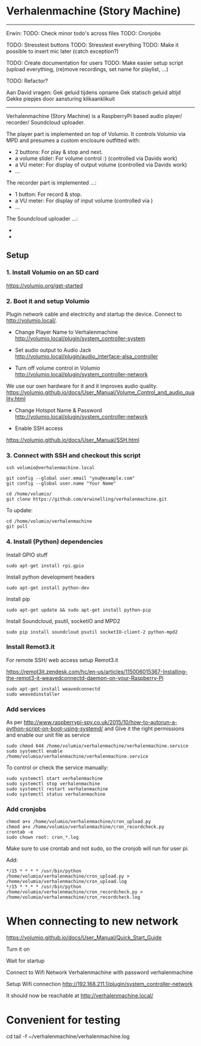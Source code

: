 # Verhalenmachine (Story Machine)

---
Erwin:
TODO: Check minor todo's across files
TODO: Cronjobs

TODO: Stresstest buttons
TODO: Stresstest everything
TODO: Make it possible to insert mic later (catch exception?)

TODO: Create documentation for users
TODO: Make easier setup script (upload everything, (re)move recordings, set name for playlist, ...)

TODO: Refactor?


Aan David vragen:
Gek geluid tijdens opname
Gek statisch geluid altijd
Gekke piepjes door aansturing klikaanklikuit

---
Verhalenmachine (Story Machine) is a RaspberryPi based audio player/ recorder/ Soundcloud uploader.

The player part is implemented on top of Volumio. It controls Volumio via MPD and presumes a custom enclosure outfitted with:

* 2 buttons: For play & stop and next.
* a volume slider: For volume control :) (controlled via Davids work)
* a VU meter: For display of output volume (controlled via Davids work)
* ...

The recorder part is implemented ...:

* 1 button: For record & stop.
* a VU meter: For display of input volume (controlled via )
* ...

The Soundcloud uploader ...:

*
*


## Setup

### 1. Install Volumio on an SD card

<https://volumio.org/get-started>

### 2. Boot it and setup Volumio

Plugin network cable and electricity and startup the device.
Connect to <http://volumio.local/>.

* Change Player Name to Verhalenmachine
<http://volumio.local/plugin/system_controller-system>

* Set audio output to Audio Jack
<http://volumio.local/plugin/audio_interface-alsa_controller>


* Turn off volume control in Volumio
<http://volumio.local/plugin/system_controller-network>

We use our own hardware for it and it improves audio quality.
<https://volumio.github.io/docs/User_Manual/Volume_Control_and_audio_quality.html>

* Change Hotspot Name & Password
<http://volumio.local/plugin/system_controller-network>

* Enable SSH access

<https://volumio.github.io/docs/User_Manual/SSH.html>


### 3. Connect with SSH and checkout this script

```
ssh volumio@verhalenmachine.local
```

```
git config --global user.email "you@example.com"
git config --global user.name "Your Name"
```

```
cd /home/volumio/
git clone https://github.com/erwinelling/verhalenmachine.git
```

To update:

```
cd /home/volumio/verhalenmachine
git pull
```

### 4. Install (Python) dependencies

Install GPIO stuff

```
sudo apt-get install rpi.gpio
```

Install python development headers
```
sudo apt-get install python-dev
```

Install pip

```
sudo apt-get update && sudo apt-get install python-pip
```

Install Soundcloud, psutil, socketIO and MPD2

```
sudo pip install soundcloud psutil socketIO-client-2 python-mpd2
```

### Install Remot3.it

For remote SSH/ web access setup Remot3.it

<https://remot3it.zendesk.com/hc/en-us/articles/115006015367-Installing-the-remot3-it-weavedconnectd-daemon-on-your-Raspberry-Pi>

```
sudo apt-get install weavedconnectd
sudo weavedinstaller
```

### Add services

As per <http://www.raspberrypi-spy.co.uk/2015/10/how-to-autorun-a-python-script-on-boot-using-systemd/> and Give it the right permissions and enable our unit file as service

```
sudo chmod 644 /home/volumio/verhalenmachine/verhalenmachine.service
sudo systemctl enable /home/volumio/verhalenmachine/verhalenmachine.service
```

To control or check the service manually:

```
sudo systemctl start verhalenmachine
sudo systemctl stop verhalenmachine
sudo systemctl restart verhalenmachine
sudo systemctl status verhalenmachine
```

### Add cronjobs

```
chmod a+x /home/volumio/verhalenmachine/cron_upload.py
chmod a+x /home/volumio/verhalenmachine/cron_recordcheck.py
crontab -e
sudo chown root: cron_*.log
```

Make sure to use crontab and not sudo, so the cronjob will run for user pi.

Add:

```
*/15 * * * * /usr/bin/python /home/volumio/verhalenmachine/cron_upload.py > /home/volumio/verhalenmachine/cron_upload.log
*/15 * * * * /usr/bin/python /home/volumio/verhalenmachine/cron_recordcheck.py > /home/volumio/verhalenmachine/cron_recordcheck.log
```
<!--
## Add logs for cron:

```
sudo nano /etc/rsyslog.conf
```

and uncomment the line

```
# cron.*                          /var/log/cron.log
```

After that, you need to restart rsyslog via

```
$ sudo /etc/init.d/rsyslog restart
```

## TODO: To check logs:

```
cat /var/log/syslog
``` -->

<!--
### Handig
python -m serial.tools.miniterm /dev/ttyUSB0 -b 57600
python -m serial.tools.list_ports
192.168.211.1
ps ax | grep arecord
sudo kill <pid> -->

###

# When connecting to new network

https://volumio.github.io/docs/User_Manual/Quick_Start_Guide

Turn it on

Wait for startup

Connect to Wifi Network Verhalenmachine with password verhalenmachine

Setup Wifi connection
http://192.168.211.1/plugin/system_controller-network

It should now be reachable at
http://verhalenmachine.local/


# Convenient for testing

cd tail -f ~/verhalenmachine/verhalenmachine.log
